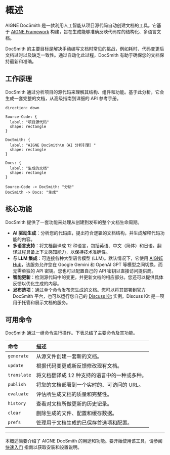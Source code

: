 # 概述

AIGNE DocSmith 是一款利用人工智能从项目源代码自动创建文档的工具。它基于 [AIGNE Framework](https://www.aigne.io/en/framework) 构建，旨在生成能够准确反映代码库的结构化、多语言文档。

DocSmith 的主要目标是解决手动编写文档时常见的挑战，例如耗时、代码变更后文档过时以及缺乏一致性。通过自动化此过程，DocSmith 有助于确保您的文档保持最新和准确。

## 工作原理

DocSmith 通过分析项目的源代码来理解其结构、组件和功能。基于此分析，它会生成一套完整的文档，从高级指南到详细的 API 参考手册。

```d2
direction: down

Source-Code: {
  label: "项目源代码"
  shape: rectangle
}

DocSmith: {
  label: "AIGNE DocSmith\n（AI 分析引擎）"
  shape: rectangle
}

Docs: {
  label: "生成的文档"
  shape: rectangle
}

Source-Code -> DocSmith: "分析"
DocSmith -> Docs: "生成"
```

## 核心功能

DocSmith 提供了一套功能来处理从创建到发布的整个文档生命周期。

*   **AI 驱动生成**：分析您的代码库，提出符合逻辑的文档结构，并生成解释代码功能的内容。
*   **多语言支持**：将文档翻译成 12 种语言，包括英语、中文（简体）和日语。翻译过程具备上下文感知能力，以保持技术准确性。
*   **与 LLM 集成**：可连接各种大型语言模型 (LLM)。默认情况下，它使用 [AIGNE Hub](https://www.aigne.io/en/hub)，该服务允许您在 Google Gemini 和 OpenAI GPT 等模型之间切换，而无需单独的 API 密钥。您也可以配置自己的 API 密钥以直接访问提供商。
*   **智能更新**：检测源代码中的变更，并更新文档的相应部分。您还可以提供具体反馈以优化生成的内容。
*   **发布选项**：通过单个命令发布您生成的文档。您可以将其部署到官方 DocSmith 平台，也可以运行您自己的 [Discuss Kit](https://www.web3kit.rocks/discuss-kit) 实例。Discuss Kit 是一项用于托管和展示文档的服务。

## 可用命令

DocSmith 通过一组命令进行操作。下表总结了主要命令及其功能。

| 命令 | 描述 |
| :--- | :--- |
| `generate` | 从源文件创建一套新的文档。 |
| `update` | 根据代码变更或新反馈修改现有文档。 |
| `translate` | 将文档翻译成 12 种支持的语言中的一种或多种。 |
| `publish` | 将您的文档部署到一个实时的、可访问的 URL。 |
| `evaluate` | 评估所生成文档的质量和完整性。 |
| `history` | 查看对文档所做更新的历史记录。 |
| `clear` | 删除生成的文件、配置和缓存数据。 |
| `prefs` | 管理用于文档生成的已保存首选项和配置。 |

---

本概述简要介绍了 AIGNE DocSmith 的用途和功能。要开始使用该工具，请参阅 [快速入门](./getting-started.md) 指南以获取安装和设置说明。